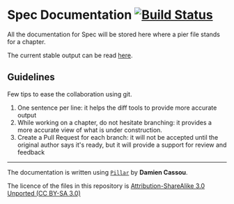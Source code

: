 Spec Documentation [![Build Status](https://travis-ci.org/SpecForPharo/documentation.png?branch=master)](https://travis-ci.org/SpecForPharo/documentation)
==================

All the documentation for Spec will be stored here
where a pier file stands for a chapter.

The current stable output can be read [here](https://github.com/SpecForPharo/documentation/blob/master/output/book.md).


## Guidelines

Few tips to ease the collaboration using git.

1. One sentence per line: it helps the diff tools to provide more accurate output
2. While working on a chapter, do not hesitate branching: it provides a more accurate view of what is under construction.
3. Create a Pull Request for each branch: it will not be accepted until the original author says it's ready, but it will provide a support for review and feedback

---

The documentation is written using [`Pillar`](http://smalltalkhub.com/#!/~Pier/Pillar) by **Damien Cassou**.

The licence of the files in this repository is [Attribution-ShareAlike 3.0 Unported (CC BY-SA 3.0)](http://creativecommons.org/licenses/by-sa/3.0/deed.en_US)</sub>
